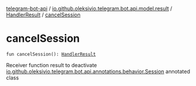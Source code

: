 [telegram-bot-api](../../index.md) / [io.github.oleksivio.telegram.bot.api.model.result](../index.md) / [HandlerResult](index.md) / [cancelSession](./cancel-session.md)

# cancelSession

`fun cancelSession(): `[`HandlerResult`](index.md)

Receiver function result to deactivate [io.github.oleksivio.telegram.bot.api.annotations.behavior.Session](../../io.github.oleksivio.telegram.bot.api.annotations.behavior/-session/index.md)
annotated class

